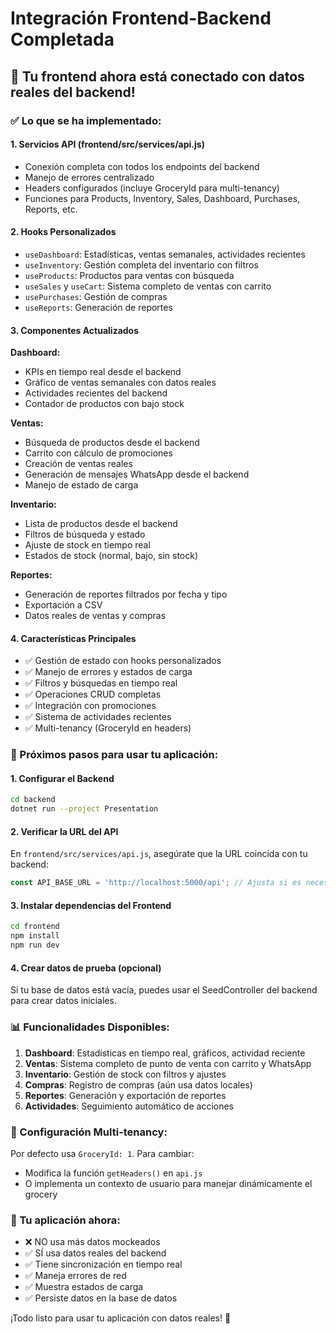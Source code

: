 # Integración Frontend-Backend Completada

## 🎉 Tu frontend ahora está conectado con datos reales del backend!

### ✅ Lo que se ha implementado:

#### 1. **Servicios API (frontend/src/services/api.js)**
- Conexión completa con todos los endpoints del backend
- Manejo de errores centralizado
- Headers configurados (incluye GroceryId para multi-tenancy)
- Funciones para Products, Inventory, Sales, Dashboard, Purchases, Reports, etc.

#### 2. **Hooks Personalizados**
- `useDashboard`: Estadísticas, ventas semanales, actividades recientes
- `useInventory`: Gestión completa del inventario con filtros
- `useProducts`: Productos para ventas con búsqueda
- `useSales` y `useCart`: Sistema completo de ventas con carrito
- `usePurchases`: Gestión de compras
- `useReports`: Generación de reportes

#### 3. **Componentes Actualizados**

**Dashboard:**
- KPIs en tiempo real desde el backend
- Gráfico de ventas semanales con datos reales
- Actividades recientes del backend
- Contador de productos con bajo stock

**Ventas:**
- Búsqueda de productos desde el backend
- Carrito con cálculo de promociones
- Creación de ventas reales
- Generación de mensajes WhatsApp desde el backend
- Manejo de estado de carga

**Inventario:**
- Lista de productos desde el backend
- Filtros de búsqueda y estado
- Ajuste de stock en tiempo real
- Estados de stock (normal, bajo, sin stock)

**Reportes:**
- Generación de reportes filtrados por fecha y tipo
- Exportación a CSV
- Datos reales de ventas y compras

#### 4. **Características Principales**
- ✅ Gestión de estado con hooks personalizados
- ✅ Manejo de errores y estados de carga
- ✅ Filtros y búsquedas en tiempo real
- ✅ Operaciones CRUD completas
- ✅ Integración con promociones
- ✅ Sistema de actividades recientes
- ✅ Multi-tenancy (GroceryId en headers)

### 🚀 Próximos pasos para usar tu aplicación:

#### 1. **Configurar el Backend**
```bash
cd backend
dotnet run --project Presentation
```

#### 2. **Verificar la URL del API**
En `frontend/src/services/api.js`, asegúrate que la URL coincida con tu backend:
```javascript
const API_BASE_URL = 'http://localhost:5000/api'; // Ajusta si es necesario
```

#### 3. **Instalar dependencias del Frontend**
```bash
cd frontend
npm install
npm run dev
```

#### 4. **Crear datos de prueba (opcional)**
Si tu base de datos está vacía, puedes usar el SeedController del backend para crear datos iniciales.

### 📊 Funcionalidades Disponibles:

1. **Dashboard**: Estadísticas en tiempo real, gráficos, actividad reciente
2. **Ventas**: Sistema completo de punto de venta con carrito y WhatsApp
3. **Inventario**: Gestión de stock con filtros y ajustes
4. **Compras**: Registro de compras (aún usa datos locales)
5. **Reportes**: Generación y exportación de reportes
6. **Actividades**: Seguimiento automático de acciones

### 🔧 Configuración Multi-tenancy:
Por defecto usa `GroceryId: 1`. Para cambiar:
- Modifica la función `getHeaders()` en `api.js`
- O implementa un contexto de usuario para manejar dinámicamente el grocery

### 🎯 Tu aplicación ahora:
- ❌ NO usa más datos mockeados
- ✅ SÍ usa datos reales del backend
- ✅ Tiene sincronización en tiempo real
- ✅ Maneja errores de red
- ✅ Muestra estados de carga
- ✅ Persiste datos en la base de datos

¡Todo listo para usar tu aplicación con datos reales! 🎉
